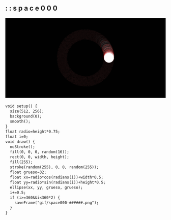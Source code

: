 ## : : s p a c e 0 0 0

![space](https://github.com/nicolasbaez/space000/blob/master/space000.gif)

```processing
void setup() {
  size(512, 256);
  background(0);
  smooth();
}
float radio=height*0.75;
float i=0;
void draw() {
  noStroke();
  fill(0, 0, 0, random(16));
  rect(0, 0, width, height);
  fill(255);
  stroke(random(255), 0, 0, random(255));
  float grueso=32;
  float xx=radio*cos(radians(i))+width*0.5;
  float yy=radio*sin(radians(i))+height*0.5;
  ellipse(xx, yy, grueso, grueso);
  i+=0.5;
  if (i>=360&&i<360*2) {
    saveFrame("gif/space000-######.png");
  }
}
```


